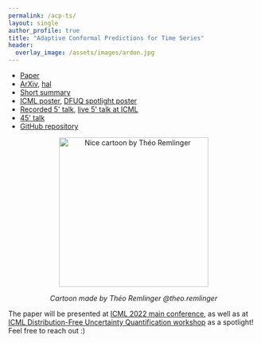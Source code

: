 ```yaml
---
permalink: /acp-ts/
layout: single
author_profile: true
title: "Adaptive Conformal Predictions for Time Series"
header:
  overlay_image: /assets/images/ardon.jpg
---
```


- [Paper](https://proceedings.mlr.press/v162/zaffran22a.html)
- [ArXiv](https://arxiv.org/abs/2202.07282), [hal](https://hal.archives-ouvertes.fr/hal-03573934)
- [Short summary](http://mzaffran.github.io/assets/files/Posters/acp_ts_summary.pdf)
- [ICML poster](http://mzaffran.github.io/assets/files/Posters/acp_ts_icml_poster.pdf), [DFUQ spotlight poster](http://mzaffran.github.io/assets/files/Posters/acp_ts_dfuq_poster.pdf)
- [Recorded 5' talk](https://icml.cc/virtual/2022/spotlight/17818), [live 5' talk at ICML](https://slideslive.com/38983531/adaptive-conformal-predictions-for-time-series)
- [45' talk](https://www.youtube.com/watch?v=Yuxu9aUpVi0)
- [GitHub repository](https://github.com/mzaffran/adaptiveconformalpredictionstimeseries)

<p align="center">
    <img src="http://mzaffran.github.io/assets/images/cartoon_theo.jpg" alt="Nice cartoon by Théo Remlinger" width="300"/>  
</p>   
<p align="center">     
    <em>Cartoon made by Théo Remlinger @theo.remlinger</em>
</p>

The paper will be presented at [ICML 2022 main conference](https://icml.cc/), as well as at [ICML Distribution-Free Uncertainty Quantification workshop](https://sites.google.com/berkeley.edu/dfuq-22/home) as a spotlight! Feel free to reach out :)

